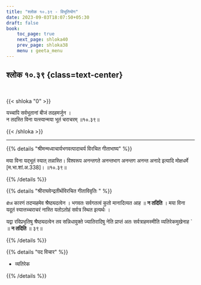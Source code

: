 ```yaml
---
title: "श्लोक १०.३९ - विभूतियोग"
date: 2023-09-03T18:07:50+05:30
draft: false
book:
    toc_page: true
    next_page: shloka40
    prev_page: shloka38
    menu : geeta_menu
---
```




## श्लोक १०.३९ {class=text-center}

<br/>

{{< shloka  "0"  >}}

यच्चापि सर्वभूतानां बीजं तदहमर्जुन ।  
न तदस्ति विना यत्स्यान्मया भूतं चराचरम् ॥१०.३९॥  

{{< /shloka >}}

---


{{% details "श्रीमन्मध्वाचार्यभगवत्पादाचर्य विरचित  गीताभाष्य" %}}

मया विना यद्भूतं स्यात् तन्नास्ति। विश्वरूप 
अनन्तगते अनन्तभाग अनन्तग अनन्त अनादे 
इत्यादि मोक्षधर्मे [म.भा.शां.अ.338]। ॥१०.३९॥  

{{% /details %}}



{{% details "श्रीराघवेन्द्रतीर्थविरचित गीताविवृतिः " %}}

`बीजं` कारणं तदप्यहमेव श्रैष्ठ्यदत्वेन । 
भगवतः सर्वगतत्वं कुतो
मानादित्यत आह ॥ **न तदिति** । 
मया विना यदूतं स्यात्तच्चराचरं नास्ति
यतोऽतोहं सर्वत्र स्थित इत्यर्थः ।   

यद्वा रविप्रभृतिषु श्रैष्ठ्यदत्वेन तव
सन्निधावुक्ते ज्यातिरादिषु नेति प्राप्तं अतः 
सर्वत्राहमस्मीति व्यतिरेकमुखेनाह `
॥ **न तदिति** ॥ ३९॥

{{% /details %}}



{{% details "पद विचार" %}}

- व्यतिरेक

{{% /details %}}
